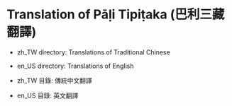 # Translation of Pāḷi Tipiṭaka (巴利三藏翻譯)

* zh_TW directory: Translations of Traditional Chinese
* en_US directory: Translations of English

* zh_TW 目錄: 傳統中文翻譯
* en_US 目錄: 英文翻譯
